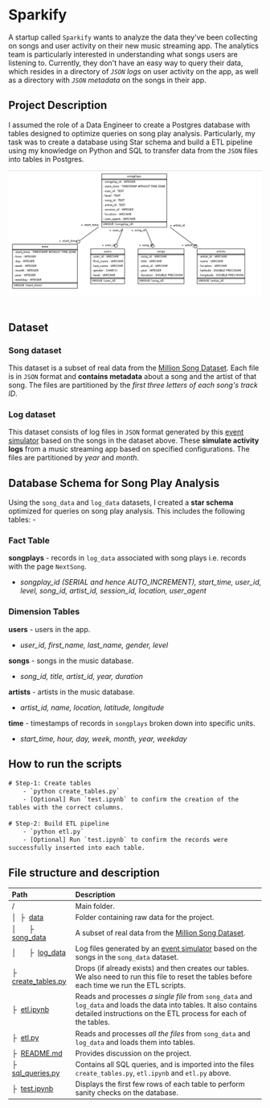 # Sparkify
A startup called `Sparkify` wants to analyze the data they've been collecting on songs and user activity on their new music streaming app. The analytics team is particularly interested in understanding what songs users are listening to. Currently, they don't have an easy way to query their data, which resides in a directory of *`JSON` logs* on user activity on the app, as well as a directory with *`JSON` metadata* on the songs in their app.

## Project Description
I assumed the role of a Data Engineer to create a Postgres database with tables designed to optimize queries on song play analysis. Particularly, my task was to create a database using Star schema and build a ETL pipeline using my knowledge on Python and SQL to transfer data from the `JSON` files into tables in Postgres.

<div align="center"><img src="ER_diagram.png"/></div>
<br>

## Dataset
### Song dataset
This dataset is a subset of real data from the [Million Song Dataset](http://millionsongdataset.com/). Each file is in `JSON` format and **contains metadata** about a song and the artist of that song. The files are partitioned by the *first three letters of each song's track ID*.

### Log dataset
This dataset consists of log files in `JSON` format generated by this [event simulator](https://github.com/Interana/eventsim) based on the songs in the dataset above. These **simulate activity logs** from a music streaming app based on specified configurations. The files are partitioned by *year* and *month*.

## Database Schema for Song Play Analysis
Using the `song_data` and `log_data` datasets, I created a **star schema** optimized for queries on song play analysis. This includes the following tables: -

### Fact Table

**songplays** - records in `log_data` associated with song plays i.e. records with the page `NextSong`.
- *songplay_id (SERIAL and hence AUTO_INCREMENT), start_time, user_id, level, song_id, artist_id, session_id, location, user_agent*

### Dimension Tables

**users** - users in the app.
- *user_id, first_name, last_name, gender, level*

**songs** - songs in the music database.
- *song_id, title, artist_id, year, duration*

**artists** - artists in the music database.
- *artist_id, name, location, latitude, longitude*

**time** - timestamps of records in `songplays` broken down into specific units.
- *start_time, hour, day, week, month, year, weekday*

## How to run the scripts
```
# Step-1: Create tables
    - `python create_tables.py`
    - [Optional] Run `test.ipynb` to confirm the creation of the tables with the correct columns.

# Step-2: Build ETL pipeline
    - `python etl.py`
    - [Optional] Run `test.ipynb` to confirm the records were successfully inserted into each table.
```

## File structure and description

| Path | Description
| :--- | :----------
| / | Main folder.
| &boxv;&nbsp; &boxvr;&nbsp; [data](#) | Folder containing raw data for the project.
| &boxv;&nbsp; &ensp;&ensp; &boxvr;&nbsp; [song_data](#) | A subset of real data from the [Million Song Dataset](http://millionsongdataset.com/).
| &boxv;&nbsp; &ensp;&ensp; &boxvr;&nbsp; [log_data](#) | Log files generated by an [event simulator](https://github.com/Interana/eventsim) based on the songs in the `song_data` dataset.
&boxvr;&nbsp; [create_tables.py](#) | Drops (if already exists) and then creates our tables. We also need to run this file to reset the tables before each time we run the ETL scripts.
&boxvr;&nbsp; [etl.ipynb](#) | Reads and processes *a single file* from `song_data` and `log_data` and loads the data into tables. It also contains detailed instructions on the ETL process for each of the tables.
&boxvr;&nbsp; [etl.py](#) | Reads and processes *all the files* from `song_data` and `log_data` and loads them into tables.
&boxvr;&nbsp; [README.md](#) | Provides discussion on the project.
&boxvr;&nbsp; [sql_queries.py](#) | Contains all SQL queries, and is imported into the files `create_tables.py`, `etl.ipynb` and `etl.py` above.
&boxvr;&nbsp; [test.ipynb](#) | Displays the first few rows of each table to perform sanity checks on the database.